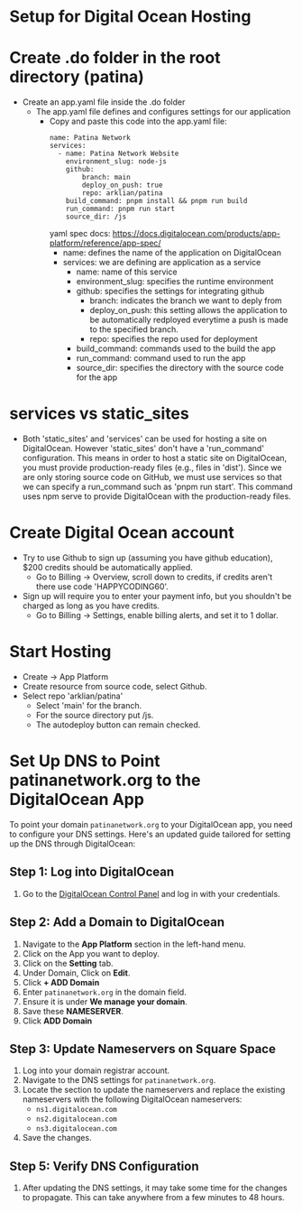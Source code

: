 # Setup for Digital Ocean Hosting

# Create .do folder in the root directory (patina)
- Create an app.yaml file inside the .do folder
  - The app.yaml file defines and configures settings for our application
    - Copy and paste this code into the app.yaml file:
        ```
        name: Patina Network 
        services:
          - name: Patina Network Website
            environment_slug: node-js
            github:
                branch: main
                deploy_on_push: true
                repo: arklian/patina
            build_command: pnpm install && pnpm run build
            run_command: pnpm run start
            source_dir: /js
        ```
        yaml spec docs: 
        https://docs.digitalocean.com/products/app-platform/reference/app-spec/
      - name: defines the name of the application on DigitalOcean
      - services: we are defining are application as a service
          - name: name of this service
          - environment_slug: specifies the runtime environment
          - github: specifies the settings for integrating github
            - branch: indicates the branch we want to deply from
            - deploy_on_push: this setting allows the application to be automatically 
            redployed everytime a push is made to the specified branch.
            - repo: specifies the repo used for deployment
          - build_command: commands used to the build the app
          - run_command: command used to run the app
          - source_dir: specifies the directory with the source code for the app

# services vs static_sites
- Both 'static_sites' and 'services' can be used for hosting a site on DigitalOcean.
However 'static_sites' don't have a 'run_command' configuration. This means in order to
host a static site on DigitalOcean, you must provide production-ready files (e.g., files in 'dist'). 
Since we are only storing source code on GitHub, we must use services so that we can specify 
a run_command such as 'pnpm run start'. This command uses npm serve to provide 
DigitalOcean with the production-ready files.

# Create Digital Ocean account
- Try to use Github to sign up (assuming you have github education), $200 credits should be automatically applied.
  - Go to Billing -> Overview, scroll down to credits, if credits aren't there use code 'HAPPYCODING60'.
- Sign up will require you to enter your payment info, but you shouldn't be charged as long as you have credits.
  - Go to Billing -> Settings, enable billing alerts, and set it to 1 dollar.

# Start Hosting 
- Create -> App Platform
- Create resource from source code, select Github.
- Select repo 'arklian/patina'
  - Select 'main' for the branch.
  - For the source directory put /js.
  - The autodeploy button can remain checked.

# Set Up DNS to Point patinanetwork.org to the DigitalOcean App

To point your domain `patinanetwork.org` to your DigitalOcean app, you need to configure your DNS 
settings. Here's an updated guide tailored for setting up the DNS through DigitalOcean:

## Step 1: Log into DigitalOcean
1. Go to the [DigitalOcean Control Panel](https://cloud.digitalocean.com/login) and log in with your credentials.

## Step 2: Add a Domain to DigitalOcean
1. Navigate to the **App Platform** section in the left-hand menu.
2. Click on the App you want to deploy. 
3. Click on the **Setting** tab.
4. Under Domain, Click on **Edit**.
5. Click **+ ADD Domain**
6. Enter `patinanetwork.org` in the domain field.
7. Ensure it is under **We manage your domain**.
8. Save these **NAMESERVER**.
9. Click **ADD Domain**

## Step 3: Update Nameservers on Square Space
1. Log into your domain registrar account.
2. Navigate to the DNS settings for `patinanetwork.org`.
3. Locate the section to update the nameservers and replace the existing nameservers with the 
following DigitalOcean nameservers:
    - `ns1.digitalocean.com`
    - `ns2.digitalocean.com`
    - `ns3.digitalocean.com`
4. Save the changes.

## Step 5: Verify DNS Configuration
1. After updating the DNS settings, it may take some time for the changes to propagate. This can 
take anywhere from a few minutes to 48 hours.


